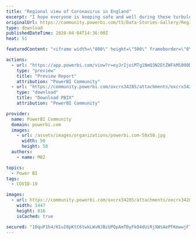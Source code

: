 ```yaml
---
title: "Regional view of Coronavirus in England"
excerpt: "I hope everyone is keeping safe and well during these turbulent times. Almost three weeks into lockdown in the UK, I have finally got around to"
originalUrl: https://community.powerbi.com/t5/Data-Stories-Gallery/Regional-view-of-Coronavirus-in-England/m-p/1008350
type: download
publishedDateTime: 2020-04-04T14:36:00Z
heat: 51

featuredContent: "<iframe width=\"800\" height=\"500\" frameborder=\"0\" src=\"https://app.powerbi.com/view?r=eyJrIjoiMTg1NmQ3N2EtZWFkMS00ODg1LWE5ZWYtMmMwNzIzYmQyZGIwIiwidCI6ImFlMjNjNWFlLTMzYTMtNGYzMS1hMDkzLWJhNzY1OWM1MzBlMSJ9\"></iframe>"

actions:
  - url: "https://app.powerbi.com/view?r=eyJrIjoiMTg1NmQ3N2EtZWFkMS00ODg1LWE5ZWYtMmMwNzIzYmQyZGIwIiwidCI6ImFlMjNjNWFlLTMzYTMtNGYzMS1hMDkzLWJhNzY1OWM1MzBlMSJ9"
    type: "preview"
    title: "Preview Report"
    attribution: "PowerBI Community"
  - url: "https://community.powerbi.com/oxcrx34285/attachments/oxcrx34285/DataStoriesGallery/3677/2/COVID-19%20FINAL.pbix"
    type: "download"
    title: "Download PBIX"
    attribution: "PowerBI Community"

provider:
  name: PowerBI Community
  domain: powerbi.com
  images:
    - url: /assets/images/organizations/powerbi.com-50x50.jpg
      width: 50
      height: 50
  authors:
    - name: M82

topics:
  - Power BI
tags:
  - COVID-19

images:
  - url: https://community.powerbi.com/oxcrx34285/attachments/oxcrx34285/DataStoriesGallery/3677/1/Home%20Corona.PNG
    width: 1447
    height: 816
    isCached: true

secured: "10quP1h4/H1uI0pKtC6twkLWvNJBzUPQpAmTDyFkO4dUiRjXWsAePFKmwwjFT7P/mL2sSEUAfUZVN2ULw8OoKWipiUA2m9qBoHB8fQBIItvEn1ZMUd4RZF/uZ0ism1L0x2w7OnqRwDhYBRRxp4x6QU4mPkmBbmh8hF12hc7Vc3xhJv2W2rYShJjGCNfFbFRdC9proA3RyVEZWqTcWIor9dWJRIk2sE4O+rYzaAxH5FdRUXdUabcNm+aclHEsJYX/M4n5jSfGyUwrkywGB3Fdcw+9V1nUokOp9bCkDZxL5nkINMINW+p26+Cd+x77f8/wU9Ft6l/beVu7+Vlg2hTXqQuQkfEOYN8A4aMSv3VZHDmojA2rOEJgooNfl1824rH7FYLH/f8XjTRO13yQ5M2cUw==;6Hsvx9VWIGoOo8uXVr93dA=="
---
```


